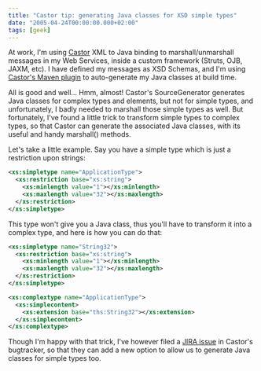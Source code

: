 ```yaml
---
title: "Castor tip: generating Java classes for XSD simple types"
date: "2005-04-24T00:00:00.000+02:00"
tags: [geek]
---
```


At work, I'm using [Castor](http://castor.codehaus.org/) XML to Java binding to marshall/unmarshall messages in my Web Services, inside a custom framework (Struts, OJB, JAXM, etc). I have defined my messages as XSD Schemas, and I'm using [Castor's Maven plugin](http://maven.apache.org/reference/plugins/castor/) to auto-generate my Java classes at build time.

All is good and well... Hmm, almost! Castor's SourceGenerator generates Java classes for complex types and elements, but not for simple types, and unfortunately, I badly needed to marshall those simple types as well. But fortunately, I've found a little trick to transform simple types to complex types, so that Castor can generate the associated Java classes, with its useful and handy marshall() methods.

Let's take a little example. Say you have a simple type which is just a restriction upon strings:

```xml
<xs:simpletype name="ApplicationType">
  <xs:restriction base="xs:string">
    <xs:minlength value="1"></xs:minlength>
    <xs:maxlength value="32"></xs:maxlength>
  </xs:restriction>
</xs:simpletype> 
```

This type won't give you a Java class, thus you'll have to transform it into a complex type, and here is how you can do that:

```xml
<xs:simpletype name="String32">
  <xs:restriction base="xs:string">
    <xs:minlength value="1"></xs:minlength>
    <xs:maxlength value="32"></xs:maxlength>
  </xs:restriction>
</xs:simpletype>

<xs:complextype name="ApplicationType">
  <xs:simplecontent>
    <xs:extension base="ths:String32"></xs:extension>
  </xs:simplecontent>
</xs:complextype>
```

Though I'm happy with that trick, I've however filed a [JIRA issue](http://jira.codehaus.org/browse/CASTOR-1079) in Castor's bugtracker, so that they can add a new option to allow us to generate Java classes for simple types too.